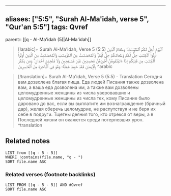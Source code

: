 
---
aliases: ["5:5", "Surah Al-Ma'idah, verse 5", "Qur'an 5:5"]
tags: Qvref
---

parent:: [[q - Al-Ma'idah (5)|Al-Ma'idah]]

> [!arabic]+ Surah Al-Ma'idah, Verse 5 (5:5)
> <span class="quran-arabic">ٱلْيَوْمَ أُحِلَّ لَكُمُ ٱلطَّيِّبَـٰتُ ۖ وَطَعَامُ ٱلَّذِينَ أُوتُوا۟ ٱلْكِتَـٰبَ حِلٌّ لَّكُمْ وَطَعَامُكُمْ حِلٌّ لَّهُمْ ۖ وَٱلْمُحْصَنَـٰتُ مِنَ ٱلْمُؤْمِنَـٰتِ وَٱلْمُحْصَنَـٰتُ مِنَ ٱلَّذِينَ أُوتُوا۟ ٱلْكِتَـٰبَ مِن قَبْلِكُمْ إِذَآ ءَاتَيْتُمُوهُنَّ أُجُورَهُنَّ مُحْصِنِينَ غَيْرَ مُسَـٰفِحِينَ وَلَا مُتَّخِذِىٓ أَخْدَانٍ ۗ وَمَن يَكْفُرْ بِٱلْإِيمَـٰنِ فَقَدْ حَبِطَ عَمَلُهُۥ وَهُوَ فِى ٱلْـَٔاخِرَةِ مِنَ ٱلْخَـٰسِرِينَ</span>
^arabic

> [!translation]+ Surah Al-Ma'idah, Verse 5 (5:5) - Translation
> Сегодня вам дозволена благая пища. Еда людей Писания также дозволена вам, а ваша еда дозволена им, а также вам дозволены целомудренные женщины из числа уверовавших и целомудренные женщины из числа тех, кому Писание было даровано до вас, если вы выплатите им вознаграждение (брачный дар), желая сберечь целомудрие, не распутствуя и не беря их себе в подруги. Тщетны деяния того, кто отрекся от веры, а в Последней жизни он окажется среди потерпевших урон.
^translation



## Related notes
```dataview
LIST from [[q - 5 - 5]]
WHERE !contains(file.name, "q - ")
SORT file.name ASC
```

### Related verses (footnote backlinks)
```dataview
LIST FROM [[q - 5 - 5]] AND #Qvref
SORT file.name ASC
```

